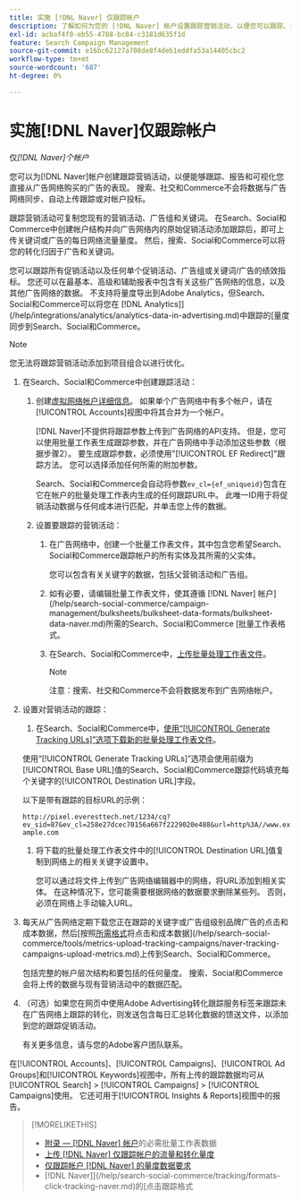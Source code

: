```yaml
---
title: 实施 [!DNL Naver] 仅跟踪帐户
description: 了解如何为您的 [!DNL Naver] 帐户设置跟踪营销活动，以便您可以跟踪、报告和可视化直接从广告网络购买的广告的表现。
exl-id: acbaf4f0-eb55-4788-bc84-c3181d635f1d
feature: Search Campaign Management
source-git-commit: e16bc62127a708de8f4deb1eddfa53a14405cbc2
workflow-type: tm+mt
source-wordcount: '687'
ht-degree: 0%

---
```


# 实施[!DNL Naver]仅跟踪帐户

仅&#x200B;*[!DNL Naver]个帐户*

您可以为[!DNL Naver]帐户创建跟踪营销活动，以便能够跟踪、报告和可视化您直接从广告网络购买的广告的表现。 搜索、社交和Commerce不会将数据与广告网络同步、自动上传跟踪或对帐户投标。

跟踪营销活动可复制您现有的营销活动、广告组和关键词。 在Search、Social和Commerce中创建帐户结构并向广告网络内的原始促销活动添加跟踪后，即可上传关键词或广告的每日网络流量量度。 然后，搜索、Social和Commerce可以将您的转化归因于广告和关键词。

您可以跟踪所有促销活动以及任何单个促销活动、广告组或关键词/广告的绩效指标。 您还可以在最基本、高级和辅助报表中包含有关这些广告网络的信息，以及其他广告网络的数据。 不支持将量度导出到Adobe Analytics，但Search、Social和Commerce可以将您在 [!DNL Analytics]](/help/integrations/analytics/analytics-data-in-advertising.md)中跟踪的[量度同步到Search、Social和Commerce。

>[!NOTE]
>
>您无法将跟踪营销活动添加到项目组合以进行优化。

1. 在Search、Social和Commerce中创建跟踪活动：

   1. 创建[虚拟网络帐户详细信息](/help/search-social-commerce/campaign-management/accounts/ad-network-account-manage.md)。 如果单个广告网络中有多个帐户，请在[!UICONTROL Accounts]视图中将其合并为一个帐户。

      [!DNL Naver]不提供将跟踪参数上传到广告网络的API支持。 但是，您可以使用批量工作表生成跟踪参数，并在广告网络中手动添加这些参数（根据步骤2）。 要生成跟踪参数，必须使用&quot;[!UICONTROL EF Redirect]&quot;跟踪方法。 您可以选择添加任何所需的附加参数。

      Search、Social和Commerce会自动将参数`ev_cl={ef_uniqueid}`包含在它在帐户的批量处理工作表内生成的任何跟踪URL中。 此唯一ID用于将促销活动数据与任何成本进行匹配，并单击您上传的数据。

   1. 设置要跟踪的营销活动：

      1. 在广告网络中，创建一个批量工作表文件，其中包含您希望Search、Social和Commerce跟踪帐户的所有实体及其所需的父实体。

         您可以包含有关关键字的数据，包括父营销活动和广告组。

      1. 如有必要，请编辑批量工作表文件，使其遵循 [!DNL Naver] 帐户](/help/search-social-commerce/campaign-management/bulksheets/bulksheet-data-formats/bulksheet-data-naver.md)所需的Search、Social和Commerce [批量工作表格式。

      1. 在Search、Social和Commerce中，[上传批量处理工作表文件](/help/search-social-commerce/campaign-management/bulksheets/bulksheet-upload.md)。

         >[!NOTE]
         >
         >注意：搜索、社交和Commerce不会将数据发布到广告网络帐户。

1. 设置对营销活动的跟踪：

   1. 在Search、Social和Commerce中，[使用“[!UICONTROL Generate Tracking URLs]”选项下载新的批量处理工作表文件](/help/search-social-commerce/campaign-management/bulksheets/bulksheet-download.md)。

   使用“[!UICONTROL Generate Tracking URLs]”选项会使用前缀为[!UICONTROL Base URL]值的Search、Social和Commerce跟踪代码填充每个关键字的[!UICONTROL Destination URL]字段。

   以下是带有跟踪的目标URL的示例：

   ```http://pixel.everesttech.net/1234/cq?ev_sid=87&ev_cl=258e27dcec70156a667f2229020e488&url=http%3A//www.example.com```

   1. 将下载的批量处理工作表文件中的[!UICONTROL Destination URL]值复制到网络上的相关关键字设置中。

      您可以通过将文件上传到广告网络编辑器中的网络，将URL添加到相关实体。 在这种情况下，您可能需要根据网络的数据要求删除某些列。 否则，必须在网络上手动输入URL。

1. 每天从广告网络定期下载您正在跟踪的关键字或广告组级别品牌广告的点击和成本数据，然后[按照[所需格式](/help/search-social-commerce/tools/metrics-upload-tracking-campaigns/naver-tracking-campaigns-data-requirements.md)将点击和成本数据](/help/search-social-commerce/tools/metrics-upload-tracking-campaigns/naver-tracking-campaigns-upload-metrics.md)上传到Search、Social和Commerce。

   包括完整的帐户层次结构和要包括的任何量度。 搜索、Social和Commerce会将上传的数据与现有营销活动中的数据匹配。

1. （可选）如果您在网页中使用Adobe Advertising转化跟踪服务标签来跟踪未在广告网络上跟踪的转化，则发送包含每日汇总转化数据的馈送文件，以添加到您的跟踪促销活动。

   有关更多信息，请与您的Adobe客户团队联系。

在[!UICONTROL Accounts]、[!UICONTROL Campaigns]、[!UICONTROL Ad Groups]和[!UICONTROL Keywords]视图中，所有上传的跟踪数据均可从[!UICONTROL Search] > [!UICONTROL Campaigns] > [!UICONTROL Campaigns]使用。 它还可用于[!UICONTROL Insights & Reports]视图中的报告。

>[!MORELIKETHIS]
>
>* [附录 —  [!DNL Naver] 帐户](/help/search-social-commerce/campaign-management/bulksheets/bulksheet-data-formats/bulksheet-data-naver.md)的必需批量工作表数据
>* [上传 [!DNL Naver] 仅跟踪帐户的流量和转化量度](/help/search-social-commerce/tools/metrics-upload-tracking-campaigns/naver-tracking-campaigns-upload-metrics.md)
>* [仅跟踪帐户 [!DNL Naver] 的量度数据要求](/help/search-social-commerce/tools/metrics-upload-tracking-campaigns/naver-tracking-campaigns-data-requirements.md)
>*  [!DNL Naver]](/help/search-social-commerce/tracking/formats-click-tracking-naver.md)的[点击跟踪格式
